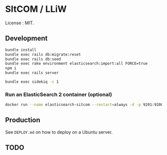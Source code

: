 # SItCOM / LLiW

License : MIT.

## Development

```sh
bundle install
bundle exec rails db:migrate:reset
bundle exec rails db:seed
bundle exec rake environment elasticsearch:import:all FORCE=true
npm i
bundle exec rails server
```

```sh
bundle exec sidekiq -c 1
```

### Run an ElasticSearch 2 container (optional)

```sh
docker run --name elasticsearch-sitcom --restart=always -d -p 9201:9200 -p 9301:9300 -v "$PWD/.docker/elasticsearch/data":/usr/share/elasticsearch/data elasticsearch:2.1.2
```

## Production

See `DEPLOY.md` on how to deploy on a Ubuntu server.

## TODO

